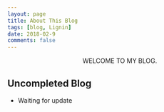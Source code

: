 ```yaml
---
layout: page
title: About This Blog
tags: [blog, Lignin]
date: 2018-02-9
comments: false
---
```

    
<center>WELCOME TO MY BLOG.</center>

## Uncompleted Blog
* Waiting for update

